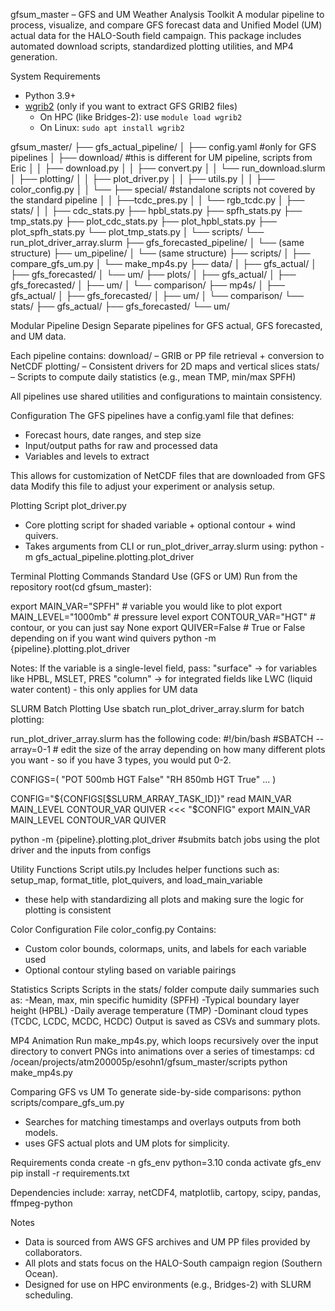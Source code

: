 gfsum_master – GFS and UM Weather Analysis Toolkit
A modular pipeline to process, visualize, and compare GFS forecast data and Unified Model (UM) actual data for the HALO-South field campaign. This package includes automated download scripts, standardized plotting utilities, and MP4 generation.

System Requirements
- Python 3.9+
- [wgrib2](https://www.cpc.ncep.noaa.gov/products/wesley/wgrib2/) (only if you want to extract GFS GRIB2 files)
  - On HPC (like Bridges-2): use `module load wgrib2`
  - On Linux: `sudo apt install wgrib2`

gfsum_master/
├── gfs_actual_pipeline/
│   ├── config.yaml #only for GFS pipelines
│   ├── download/ #this is different for UM pipeline, scripts from Eric
│   │   ├── download.py
│   │   ├── convert.py
│   │   └── run_download.slurm
│   ├── plotting/
│   │   ├── plot_driver.py
│   │   ├── utils.py
│   │   ├── color_config.py
│   │   └── ├── special/ #standalone scripts not covered by the standard pipeline
│   │       ├──tcdc_pres.py
│   │       └── rgb_tcdc.py
│   ├── stats/
│   │   ├── cdc_stats.py 
        ├── hpbl_stats.py
        ├── spfh_stats.py
        ├── tmp_stats.py
        ├── plot_cdc_stats.py 
        ├── plot_hpbl_stats.py
        ├── plot_spfh_stats.py
        └── plot_tmp_stats.py
│   └── scripts/
        └── run_plot_driver_array.slurm
├── gfs_forecasted_pipeline/
│   └── (same structure)
├── um_pipeline/
│   └── (same structure)
├── scripts/
│   ├── compare_gfs_um.py
│   └── make_mp4s.py
├── data/
│   ├── gfs_actual/
│   ├── gfs_forecasted/
│   └── um/
├── plots/
│   ├── gfs_actual/
│   ├── gfs_forecasted/
│   ├── um/
│   └── comparison/
├── mp4s/
│   ├── gfs_actual/
│   ├── gfs_forecasted/
│   ├── um/
│   └── comparison/
└── stats/
    ├── gfs_actual/
    ├── gfs_forecasted/
    └── um/


Modular Pipeline Design
Separate pipelines for GFS actual, GFS forecasted, and UM data.

Each pipeline contains:
download/ – GRIB or PP file retrieval + conversion to NetCDF
plotting/ – Consistent drivers for 2D maps and vertical slices
stats/ – Scripts to compute daily statistics (e.g., mean TMP, min/max SPFH)

All pipelines use shared utilities and configurations to maintain consistency.

Configuration
  The GFS pipelines have a config.yaml file that defines:
  - Forecast hours, date ranges, and step size
  - Input/output paths for raw and processed data
  - Variables and levels to extract

  This allows for customization of NetCDF files that are downloaded from GFS data
  Modify this file to adjust your experiment or analysis setup.

Plotting Script
  plot_driver.py
  - Core plotting script for shaded variable + optional contour + wind quivers.
  - Takes arguments from CLI or run_plot_driver_array.slurm using:
  python -m gfs_actual_pipeline.plotting.plot_driver

Terminal Plotting Commands
  Standard Use (GFS or UM)
  Run from the repository root(cd gfsum_master):

  export MAIN_VAR="SPFH" # variable you would like to plot
  export MAIN_LEVEL="1000mb" # pressure level
  export CONTOUR_VAR="HGT" # contour, or you can just say None
  export QUIVER=False # True or False depending on if you want wind quivers
  python -m {pipeline}.plotting.plot_driver 

  Notes:
  If the variable is a single-level field, pass:
  "surface" → for variables like HPBL, MSLET, PRES
  "column" → for integrated fields like LWC (liquid water content) - this only applies for UM data 

SLURM Batch Plotting
  Use sbatch run_plot_driver_array.slurm for batch plotting:

  run_plot_driver_array.slurm has the following code:
  #!/bin/bash
  #SBATCH --array=0-1 # edit the size of the array depending on how many different plots you want - so if you have 3 types, you would put 0-2. 

  CONFIGS=(
  "POT 500mb HGT False"
  "RH 850mb HGT True"
    ...
  )

  CONFIG="${CONFIGS[$SLURM_ARRAY_TASK_ID]}"
  read MAIN_VAR MAIN_LEVEL CONTOUR_VAR QUIVER <<< "$CONFIG"
  export MAIN_VAR MAIN_LEVEL CONTOUR_VAR QUIVER

  python -m {pipeline}.plotting.plot_driver #submits batch jobs using the plot driver and the inputs from configs


Utility Functions Script
  utils.py
  Includes helper functions such as:
  setup_map, format_title, plot_quivers, and load_main_variable
  - these help with standardizing all plots and making sure the logic for plotting
  is consistent

Color Configuration File
  color_config.py
  Contains:
  - Custom color bounds, colormaps, units, and labels for each variable used
  - Optional contour styling based on variable pairings

Statistics Scripts
  Scripts in the stats/ folder compute daily summaries such as:
  -Mean, max, min specific humidity (SPFH)
  -Typical boundary layer height (HPBL)
  -Daily average temperature (TMP)
  -Dominant cloud types (TCDC, LCDC, MCDC, HCDC)
  Output is saved as CSVs and summary plots.

MP4 Animation
  Run make_mp4s.py, which loops recursively over the input directory to convert  PNGs into animations over a series of timestamps:
  cd /ocean/projects/atm200005p/esohn1/gfsum_master/scripts
  python make_mp4s.py

Comparing GFS vs UM
  To generate side-by-side comparisons:
  python scripts/compare_gfs_um.py
  - Searches for matching timestamps and overlays outputs from both models.
  - uses GFS actual plots and UM plots for simplicity.


Requirements
conda create -n gfs_env python=3.10
conda activate gfs_env
pip install -r requirements.txt

Dependencies include:
xarray, netCDF4, matplotlib, cartopy, scipy, pandas, ffmpeg-python



Notes
- Data is sourced from AWS GFS archives and UM PP files provided by collaborators.
- All plots and stats focus on the HALO-South campaign region (Southern Ocean).
- Designed for use on HPC environments (e.g., Bridges-2) with SLURM scheduling.

